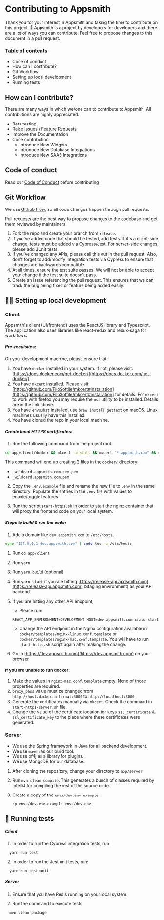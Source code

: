 # Contributing to Appsmith

Thank you for your interest in Appsmith and taking the time to contribute on this project. 🙌 
Appsmith is a project by developers for developers and there are a lot of ways you can contribute. 
Feel free to propose changes to this document in a pull request.

### Table of contents
- Code of conduct
- How can I contribute?
- Git Workflow
- Setting up local development
- Running tests

## How can I contribute?
There are many ways in which we/one can to contribute to Appsmith. All contributions are highly appreciated.

- Beta testing
- Raise Issues / Feature Requests
- Improve the Documentation
- Code contribution
    - Introduce New Widgets
    - Introduce New Database Integrations
    - Introduce New SAAS Integrations
    
## Code of conduct

Read our [Code of Conduct](CODE_OF_CONDUCT.md) before contributing

## Git Workflow

We use [Github Flow](https://guides.github.com/introduction/flow/index.html), so all code changes happen through pull requests. 

Pull requests are the best way to propose changes to the codebase and get them reviewed by maintainers.

1. Fork the repo and create your branch from `release`.
2. If you've added code that should be tested, add tests. If it's a client-side change, tests must be added via Cypress/Jest. For server-side changes, please add JUnit tests.
3. If you've changed any APIs, please call this out in the pull request. Also, don't forget to add/modify integration tests via Cypress to ensure that changes are backwards compatible.
4. At all times, ensure the test suite passes. We will not be able to accept your change if the test suite doesn't pass.
5. Create an issue referencing the pull request. This ensures that we can track the bug being fixed or feature being added easily.


## 👨‍💻 Setting up local development

### Client
Appsmith's client (UI/frontend) uses the ReactJS library and Typescript. The application also uses libraries like react-redux and redux-saga for workflows.
 
##### Pre-requisites:

On your development machine, please ensure that:

1. You have `docker` installed in your system. If not, please visit: [https://docs.docker.com/get-docker/](https://docs.docker.com/get-docker/)
2. You have `mkcert` installed. Please visit: [https://github.com/FiloSottile/mkcert#installation](https://github.com/FiloSottile/mkcert#installation) for details. For `mkcert` to work with firefox you may require the `nss` utility to be installed. Details are in the link above.
3. You have `envsubst` installed. use `brew install gettext` on macOS. Linux machines usually have this installed.
4. You have cloned the repo in your local machine.

##### Create local HTTPS certificates:

1. Run the following command from the project root.

```bash
cd app/client/docker && mkcert -install && mkcert "*.appsmith.com" && cd ..
```

This command will end up creating 2 files in the `docker/` directory:

- `_wildcard.appsmith.com-key.pem`
- `_wildcard.appsmith.com.pem`

2. Copy the `.env.example` file and rename the new file to `.env` in the same directory. Populate the entries in the `.env` file with values to enable/toggle features.

3. Run the script `start-https.sh` in order to start the nginx container that will proxy the frontend code on your local system.

##### Steps to build & run the code:

1. Add a domain like `dev.appsmith.com` to `/etc/hosts`. 

```bash
echo "127.0.0.1	dev.appsmith.com" | sudo tee -a /etc/hosts
```

1. Run `cd app/client`
2. Run `yarn`
3. Run `yarn build` (optional)
4. Run `yarn start` if you are hitting [https://release-api.appsmith.com](https://release-api.appsmith.com) (Staging environment) as your API backend.
5. If you are hitting any other API endpoint, 
    - Please run:

    ```shell script
    REACT_APP_ENVIRONMENT=DEVELOPMENT HOST=dev.appsmith.com craco start
    ```

    - Change the API endpoint in the Nginx configuration available in `docker/templates/nginx-linux.conf.template` or `docker/templates/nginx-mac.conf.template`. You will have to run `start-https.sh` script again after making the change.

6. Go to [https://dev.appsmith.com](https://dev.appsmith.com) on your browser

#### If you are unable to run docker:

1. Make the values in `nginx-mac.conf.template` empty. None of those properties are required.
2. `proxy_pass` value must be changed from `http://host.docker.internal:3000` to `http://localhost:3000`
3. Generate the certificates manually via `mkcert`. Check the command in `start-https-server.sh` file.
4. Change the value of the certificate location for keys `ssl_certificate` & `ssl_certificate_key` to the place where these certificates were generated.

### Server
- We use the Spring framework in Java for all backend development.
- We use `maven` as our build tool.
- We use pf4j as a library for plugins.
- We use MongoDB for our database.

1. After cloning the repository, change your directory to `app/server`
2. Run `mvn clean compile`. This generates a bunch of classes required by IntelliJ for compiling the rest of the source code. 
3. Create a copy of the `envs/dev.env.example` 

    ```shell script
    cp envs/dev.env.example envs/dev.env
    ```

## 🧪 Running tests

##### Client
1. In order to run the Cypress integration tests, run:
```bash
  yarn run test
```

2. In order to run the Jest unit tests, run:
```bash
  yarn run test:unit
```

##### Server
1. Ensure that you have Redis running on your local system.

2. Run the command to execute tests
```bash
  mvn clean package
```
